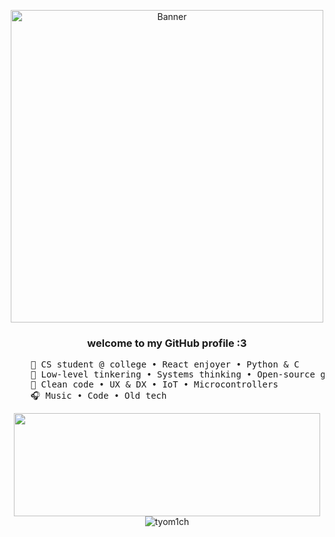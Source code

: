 <p align="center">
    <img width="500px" height="500px" src="https://github.com/user-attachments/assets/6b1d697f-4731-4123-9946-969c76fb3106" alt="Banner" width="50%">
</p>

<h3 align="center">welcome to my GitHub profile :3</h3>

<pre>
    💼 CS student @ college • React enjoyer • Python & C
    🧠 Low-level tinkering • Systems thinking • Open-source geek
    📖 Clean code • UX & DX • IoT • Microcontrollers
    🎧 Music • Code • Old tech
</pre>

<p align="center">
<img align="center" width="490" height="165" src="https://github-readme-stats.vercel.app/api?username=tyom1ch&show_icons=true&hide_border=false&line_height=20&title_color=f69673&icon_color=1b93c9&show_owner=true"/>
<img align="center" src="https://github-readme-stats.vercel.app/api/top-langs?username=tyom1ch&show_icons=true&locale=en" alt="tyom1ch" />
</p>
